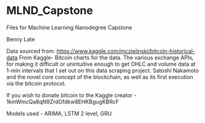 # MLND_Capstone
Files for Machine Learning Nanodegree Capstone

Benny Late

Data sourced from: https://www.kaggle.com/mczielinski/bitcoin-historical-data
	From Kaggle-
	Bitcoin charts for the data. The various exchange APIs, for making it difficult or unintuitive enough to get OHLC and volume data at 1-min intervals that I set out on this data scraping project. Satoshi Nakamoto and the novel core concept of the blockchain, as well as its first execution via the bitcoin protocol. 
	
If you wish to donate bitcoin to the Kaggle creator - 1kmWmcQa8qN9ZrdGfdkw8EHKBgugKBRcF

Models used - ARIMA, LSTM 2 level, GRU
